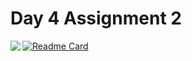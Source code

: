 # Day 4 Assignment 2
[![Readme Card](https://github-readme-stats.vercel.app/api/pin/?username=barisertugrul&repo=JavaCampAssignments)](https://github.com/barisertugrul/JavaCampAssignments/tree/main/day4Assignment2)
<a href="https://github.com/barisertugrul/JavaCampAssignments/tree/main/day4Assignment2">
  <img align="left" src="https://github-readme-stats.vercel.app/api/pin/?username=barisertugrul&repo=JavaCampAssignments" />
</a>